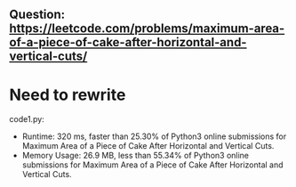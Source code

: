 ## Question: https://leetcode.com/problems/maximum-area-of-a-piece-of-cake-after-horizontal-and-vertical-cuts/

# Need to rewrite

code1.py:
* Runtime: 320 ms, faster than 25.30% of Python3 online submissions for Maximum Area of a Piece of Cake After Horizontal and Vertical Cuts.
* Memory Usage: 26.9 MB, less than 55.34% of Python3 online submissions for Maximum Area of a Piece of Cake After Horizontal and Vertical Cuts.